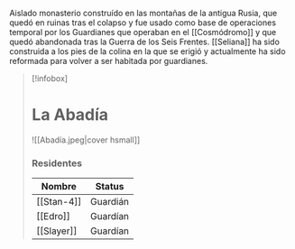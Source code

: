 Aislado monasterio construído en las montañas de la antigua Rusia, que quedó en ruinas tras el colapso y fue usado como base de operaciones temporal por los Guardianes que operaban en el [[Cosmódromo]] y que quedó abandonada tras la Guerra de los Seis Frentes.
[[Seliana]] ha sido construida a los pies de la colina en la que se erigió y actualmente ha sido reformada para volver a ser habitada por guardianes.

>[!infobox]
># La Abadía
>![[Abadía.jpeg|cover hsmall]]
>### Residentes
>|Nombre|Status|
>|---|---|
>|[[Stan-4]]|Guardián|
>|[[Edro]]|Guardían|
>|[[Slayer]]|Guardían|
